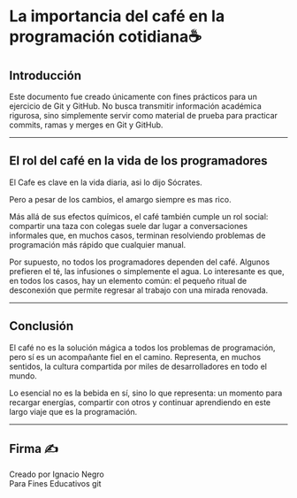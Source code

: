 ﻿# La importancia del café en la programación cotidiana☕

## Introducción
Este documento fue creado únicamente con fines prácticos para un ejercicio  de Git y GitHub.
No busca transmitir información académica rigurosa, sino simplemente servir como material de prueba para practicar commits, ramas y merges en Git y GitHub.

---

## El rol del café en la vida de los programadores

El Cafe es clave en la vida diaria, asi lo dijo Sócrates.

Pero a pesar de los cambios, el amargo siempre es mas rico.

Más allá de sus efectos químicos, el café también cumple un rol social: compartir una taza con colegas suele dar lugar a conversaciones informales que, en muchos casos, terminan resolviendo problemas de programación más rápido que cualquier manual.  

Por supuesto, no todos los programadores dependen del café. Algunos prefieren el té, las infusiones o simplemente el agua. Lo interesante es que, en todos los casos, hay un elemento común: el pequeño ritual de desconexión que permite regresar al trabajo con una mirada renovada.  

---

## Conclusión
El café no es la solución mágica a todos los problemas de programación, pero sí es un acompañante fiel en el camino. Representa, en muchos sentidos, la cultura compartida por miles de desarrolladores en todo el mundo.  

Lo esencial no es la bebida en sí, sino lo que representa: un momento para recargar energías, compartir con otros y continuar aprendiendo en este largo viaje que es la programación.  

---

## Firma ✍️
Creado por Ignacio Negro  
Para Fines Educativos
git

